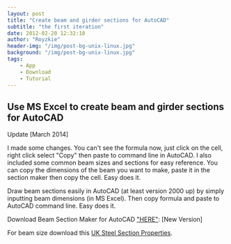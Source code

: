 ```yaml
---
layout: post
title: "Create beam and girder sections for AutoCAD"
subtitle: "the first iteration"
date: 2012-02-20 12:32:18
author: "Royzkie"
header-img: "/img/post-bg-unix-linux.jpg"
background: "/img/post-bg-unix-linux.jpg"
tags:
    - App
    - Download
    - Tutorial
---
```


<h2>Use MS Excel to create beam and girder sections for AutoCAD</h2>

<p>Update [March 2014]</p>

<p>I made some changes. You can't see the formula now, just click on the cell, right click select "Copy" then paste to command line in AutoCAD. I also included some common beam sizes and sections for easy reference. You can copy the dimensions of the beam you want to make, paste it in the section maker then copy the cell. Easy does it.</p>

Draw beam sections easily in AutoCAD (at least version 2000 up) by simply inputting beam dimensions (in MS Excel). Then copy formula and paste to AutoCAD command line. Easy does it.

Download Beam Section Maker for AutoCAD <a href="http://sh.st/qk5BP" target="_blank">"HERE"</a>: [New Version]

For beam size download this <a href="/download/SteelUK001202-.zip" target="_blank">UK Steel Section Properties</a>.
